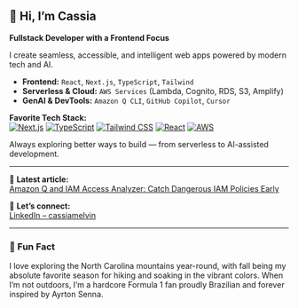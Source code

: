 ## 👋 Hi, I’m Cassia  
**Fullstack Developer with a Frontend Focus**

I create seamless, accessible, and intelligent web apps powered by modern tech and AI.

- **Frontend:** `React`, `Next.js`, `TypeScript`, `Tailwind`  
- **Serverless & Cloud:** `AWS Services` (Lambda, Cognito, RDS, S3, Amplify)    
- **GenAI & DevTools:** `Amazon Q CLI`, `GitHub Copilot`, `Cursor`  

**Favorite Tech Stack:**  
[![Next.js](https://img.shields.io/badge/Next.js-14-black?style=flat-square&logo=next.js)](https://nextjs.org/) [![TypeScript](https://img.shields.io/badge/TypeScript-5.0-blue?style=flat-square&logo=typescript)](https://www.typescriptlang.org/) [![Tailwind CSS](https://img.shields.io/badge/Tailwind_CSS-4.0-38B2AC?style=flat-square&logo=tailwind-css)](https://tailwindcss.com/) [![React](https://img.shields.io/badge/React-18-blue?style=flat-square&logo=react)](https://reactjs.org/) [![AWS](https://img.shields.io/badge/AWS-Cloud-orange?style=flat-square&logo=amazon-aws)](https://aws.amazon.com/)



Always exploring better ways to build — from serverless to AI-assisted development.

---

📄 **Latest article:**  
[Amazon Q and IAM Access Analyzer: Catch Dangerous IAM Policies Early](https://builder.aws.com/content/30bT1ycIX5Jzf9JitzznnRQvjPU/amazon-q-and-iam-access-analyzer-catch-dangerous-iam-policies-early)

🔗 **Let’s connect:**  
[LinkedIn – cassiamelvin](https://www.linkedin.com/in/cassiamelvin/)

---

### 🌲 Fun Fact

I love exploring the North Carolina mountains year-round, with fall being my absolute favorite season for hiking and soaking in the vibrant colors. When I’m not outdoors, I’m a hardcore Formula 1 fan proudly Brazilian and forever inspired by Ayrton Senna.
